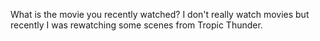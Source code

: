 What is the movie you recently watched?
I don't really watch movies but recently I was rewatching some scenes from Tropic Thunder.
